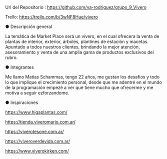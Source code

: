 Url del Repositorio : https://github.com/va-rodriguez/grupo_9_Vivero

Trello: https://trello.com/b/3wNF8Hue/vivero


● Descripción general

La temática de Market Place será un vivero, en el cual ofrecera la venta de plantas de interior, exterior, árboles, plantines de estación y macetas.
 Apuntado a todos nuestros clientes, brindando la mejor atención, asesoramiento y venta de una amplia gama de productos exclusivos del rubro. 


● Integrantes

Me llamo Matias Schammas, tengo 22 años, me gustan los desafios y todo lo que implique el crecimiento personal, desde que me adentré en el mundo de la programación empezé a ver que tiene mucho que ofrecerme y me motiva a seguir ezforzandome.


● Inspiraciones

https://www.higaplantas.com/

https://tienda.viveromario.com.ar/

https://viverotesone.com.ar/

https://viveroverdevida.com.ar/

https://www.viverokirken.com/
